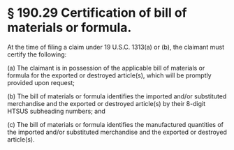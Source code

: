 # § 190.29   Certification of bill of materials or formula.

At the time of filing a claim under 19 U.S.C. 1313(a) or (b), the claimant must certify the following:


(a) The claimant is in possession of the applicable bill of materials or formula for the exported or destroyed article(s), which will be promptly provided upon request;


(b) The bill of materials or formula identifies the imported and/or substituted merchandise and the exported or destroyed article(s) by their 8-digit HTSUS subheading numbers; and


(c) The bill of materials or formula identifies the manufactured quantities of the imported and/or substituted merchandise and the exported or destroyed article(s).




